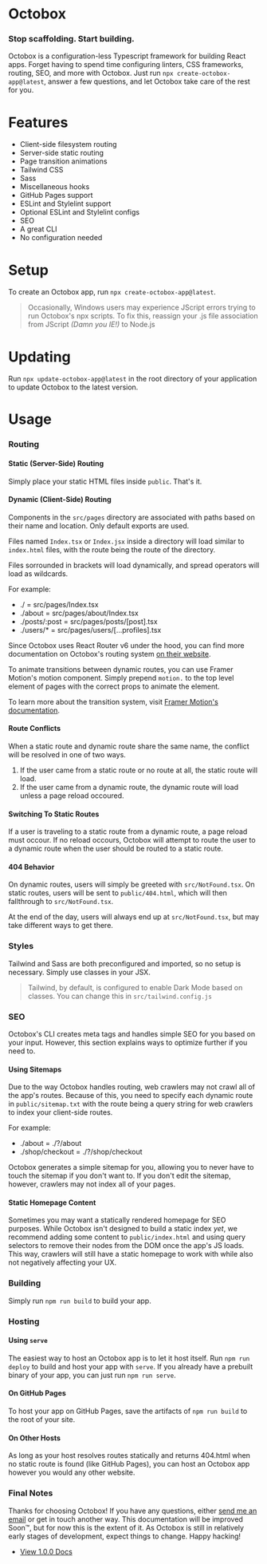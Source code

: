 # Octobox
### Stop scaffolding. Start building.
Octobox is a configuration-less Typescript framework for building React apps. Forget having to spend time configuring linters, CSS frameworks, routing, SEO, and more with Octobox. Just run `npx create-octobox-app@latest`, answer a few questions, and let Octobox take care of the rest for you.

# Features
* Client-side filesystem routing
* Server-side static routing
* Page transition animations
* Tailwind CSS
* Sass
* Miscellaneous hooks
* GitHub Pages support
* ESLint and Stylelint support
* Optional ESLint and Stylelint configs
* SEO
* A great CLI
* No configuration needed

# Setup
To create an Octobox app, run `npx create-octobox-app@latest`.
> Occasionally, Windows users may experience JScript errors trying to run Octobox's npx scripts. To fix this, reassign your .js file association from JScript *(Damn you IE!)* to Node.js

# Updating
Run `npx update-octobox-app@latest` in the root directory of your application to update Octobox to the latest version.

# Usage

### Routing

#### Static (Server-Side) Routing
Simply place your static HTML files inside `public`. That's it.

#### Dynamic (Client-Side) Routing
Components in the `src/pages` directory are associated with paths based on their name and location. Only default exports are used.

Files named `Index.tsx` or `Index.jsx` inside a directory will load similar to `index.html` files, with the route being the route of the directory.

Files sorrounded in brackets will load dynamically, and spread operators will load as wildcards.

For example:
* ./ = src/pages/Index.tsx
* ./about = src/pages/about/Index.tsx
* ./posts/:post = src/pages/posts/[post].tsx
* ./users/* = src/pages/users/[...profiles].tsx

Since Octobox uses React Router v6 under the hood, you can find more documentation on Octobox's routing system [on their website](https://reactrouter.com/docs/en/v6).

To animate transitions between dynamic routes, you can use Framer Motion's motion component. Simply prepend `motion.` to the top level element of pages with the correct props to animate the element.

To learn more about the transition system, visit [Framer Motion's documentation](https://www.framer.com/motion/).

#### Route Conflicts
When a static route and dynamic route share the same name, the conflict will be resolved in one of two ways.
1. If the user came from a static route or no route at all, the static route will load.
2. If the user came from a dynamic route, the dynamic route will load unless a page reload occoured.

#### Switching To Static Routes
If a user is traveling to a static route from a dynamic route, a page reload must occour. If no reload occours, Octobox will attempt to route the user to a dynamic route when the user should be routed to a static route.

#### 404 Behavior
On dynamic routes, users will simply be greeted with `src/NotFound.tsx`. On static routes, users will be sent to `public/404.html`, which will then fallthrough to `src/NotFound.tsx`.

At the end of the day, users will always end up at `src/NotFound.tsx`, but may take different ways to get there.

### Styles
Tailwind and Sass are both preconfigured and imported, so no setup is necessary. Simply use classes in your JSX.
> Tailwind, by default, is configured to enable Dark Mode based on classes. You can change this in `src/tailwind.config.js`

### SEO
Octobox's CLI creates meta tags and handles simple SEO for you based on your input. However, this section explains ways to optimize further if you need to.

#### Using Sitemaps
Due to the way Octobox handles routing, web crawlers may not crawl all of the app's routes. Because of this, you need to specify each dynamic route in `public/sitemap.txt` with the route being a query string for web crawlers to index your client-side routes.

For example:
* ./about = ./?/about
* ./shop/checkout = ./?/shop/checkout

Octobox generates a simple sitemap for you, allowing you to never have to touch the sitemap if you don't want to. If you don't edit the sitemap, however, crawlers may not index all of your pages.

#### Static Homepage Content
Sometimes you may want a statically rendered homepage for SEO purposes. While Octobox isn't designed to build a static index *yet*, we recommend adding some content to `public/index.html` and using query selectors to remove their nodes from the DOM once the app's JS loads. This way, crawlers will still have a static homepage to work with while also not negatively affecting your UX.

### Building
Simply run `npm run build` to build your app.

### Hosting

#### Using `serve`
The easiest way to host an Octobox app is to let it host itself. Run `npm run deploy` to build and host your app with `serve`. If you already have a prebuilt binary of your app, you can just run `npm run serve`.

#### On GitHub Pages
To host your app on GitHub Pages, save the artifacts of `npm run build` to the root of your site.

#### On Other Hosts
As long as your host resolves routes statically and returns 404.html when no static route is found (like GitHub Pages), you can host an Octobox app however you would any other website.

### Final Notes
Thanks for choosing Octobox! If you have any questions, either [send me an email](mailto:me@thomasricci.dev) or get in touch another way. This documentation will be improved Soon™, but for now this is the extent of it. As Octobox is still in relatively early stages of development, expect things to change. Happy hacking!

* [View 1.0.0 Docs](old/archive/1.0.0.README.md)
